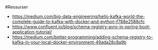 #Ressurser
- https://medium.com/big-data-engineering/hello-kafka-world-the-complete-guide-to-kafka-with-docker-and-python-f788e2588cfc
- https://www.confluent.io/blog/schema-registry-avro-in-spring-boot-application-tutorial/
- https://medium.com/better-programming/adding-schema-registry-to-kafka-in-your-local-docker-environment-49ada28c8a9b
